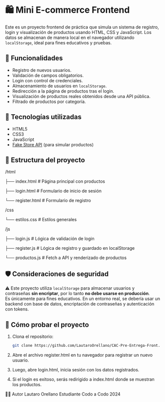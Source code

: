 # 🛍️ Mini E-commerce Frontend

Este es un proyecto frontend de práctica que simula un sistema de registro, login y visualización de productos usando HTML, CSS y JavaScript. Los datos se almacenan de manera local en el navegador utilizando `localStorage`, ideal para fines educativos y pruebas.

## 🚀 Funcionalidades

- Registro de nuevos usuarios.
- Validación de campos obligatorios.
- Login con control de credenciales.
- Almacenamiento de usuarios en `localStorage`.
- Redirección a la página de productos tras el login.
- Visualización de productos reales obtenidos desde una API pública.
- Filtrado de productos por categoría.

## 🧰 Tecnologías utilizadas

- HTML5
- CSS3
- JavaScript 
- [Fake Store API](https://fakestoreapi.com/) (para simular productos)

## 📂 Estructura del proyecto

/html

├── index.html # Página principal con productos

├── login.html # Formulario de inicio de sesión

└── register.html # Formulario de registro

/css

└── estilos.css # Estilos generales

/js

├── login.js # Lógica de validación de login

├── register.js # Lógica de registro y guardado en localStorage

└── productos.js # Fetch a API y renderizado de productos

## 🛡️ Consideraciones de seguridad

⚠️ Este proyecto utiliza `localStorage` para almacenar usuarios y contraseñas **sin encriptar**, por lo tanto **no debe usarse en producción**.  
Es únicamente para fines educativos. En un entorno real, se debería usar un backend con base de datos, encriptación de contraseñas y autenticación con tokens.

## 🧪 Cómo probar el proyecto

1. Clona el repositorio:
   ```bash
   git clone https://github.com/LautaroOrellano/CAC-Pre-Entrega-Front.git

2.  Abre el archivo register.html en tu navegador para registrar un nuevo usuario.

3. Luego, abre login.html, inicia sesión con los datos registrados.

4. Si el login es exitoso, serás redirigido a index.html donde se muestran los productos.

👨‍💻 Autor
Lautaro Orellano
Estudiante Codo a Codo 2024
